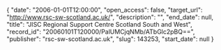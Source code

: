 {
  "date": "2006-01-01T12:00:00", 
  "open_access": false, 
  "target_url": "http://www.rsc-sw-scotland.ac.uk/", 
  "description": "", 
  "end_date": null, 
  "title": "JISC Regional Support Centre Scotland South and West", 
  "record_id": "20060101T120000/PalUMCjqNMb/ATbGlc2pBQ==", 
  "publisher": "rsc-sw-scotland.ac.uk", 
  "slug": 143253, 
  "start_date": null
}

